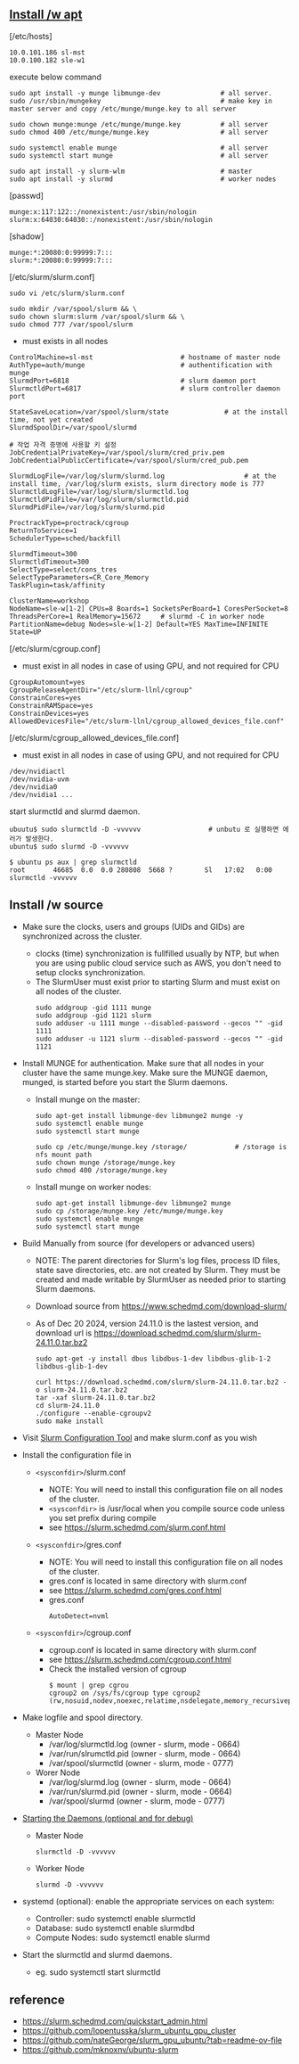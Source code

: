 ## [Install /w apt](https://bgreat.tistory.com/185) ##

[/etc/hosts]
```
10.0.101.186 sl-mst
10.0.100.182 sle-w1
```

execute below command
```
sudo apt install -y munge libmunge-dev               # all server.
sudo /usr/sbin/mungekey                              # make key in master server and copy /etc/munge/munge.key to all server

sudo chown munge:munge /etc/munge/munge.key          # all server
sudo chmod 400 /etc/munge/munge.key                  # all server

sudo systemctl enable munge                          # all server
sudo systemctl start munge                           # all server

sudo apt install -y slurm-wlm                        # master
sudo apt install -y slurmd                           # worker nodes
```

[passwd]
```
munge:x:117:122::/nonexistent:/usr/sbin/nologin               
slurm:x:64030:64030::/nonexistent:/usr/sbin/nologin
```

[shadow]
```
munge:*:20080:0:99999:7:::
slurm:*:20080:0:99999:7:::
```

[/etc/slurm/slurm.conf] 
```
sudo vi /etc/slurm/slurm.conf

sudo mkdir /var/spool/slurm && \
sudo chown slurm:slurm /var/spool/slurm && \
sudo chmod 777 /var/spool/slurm
```
* must exists in all nodes
```
ControlMachine=sl-mst                      # hostname of master node
AuthType=auth/munge                        # authentification with munge
SlurmdPort=6818                            # slurm daemon port
SlurmctldPort=6817                         # slurm controller daemon port 

StateSaveLocation=/var/spool/slurm/state              # at the install time, not yet created
SlurmdSpoolDir=/var/spool/slurmd

# 작업 자격 증명에 사용할 키 설정 
JobCredentialPrivateKey=/var/spool/slurm/cred_priv.pem 
JobCredentialPublicCertificate=/var/spool/slurm/cred_pub.pem 
                      
SlurmdLogFile=/var/log/slurm/slurmd.log                    # at the install time, /var/log/slurm exists, slurm directory mode is 777
SlurmctldLogFile=/var/log/slurm/slurmctld.log 
SlurmctldPidFile=/var/log/slurm/slurmctld.pid
SlurmdPidFile=/var/log/slurm/slurmd.pid

ProctrackType=proctrack/cgroup 
ReturnToService=1 
SchedulerType=sched/backfill 

SlurmdTimeout=300 
SlurmctldTimeout=300 
SelectType=select/cons_tres 
SelectTypeParameters=CR_Core_Memory 
TaskPlugin=task/affinity 

ClusterName=workshop
NodeName=sle-w[1-2] CPUs=8 Boards=1 SocketsPerBoard=1 CoresPerSocket=8 ThreadsPerCore=1 RealMemory=15672     # slurmd -C in worker node
PartitionName=debug Nodes=sle-w[1-2] Default=YES MaxTime=INFINITE State=UP
```

[/etc/slurm/cgroup.conf] 
* must exist in all nodes in case of using GPU, and not required for CPU
```
CgroupAutomount=yes 
CgroupReleaseAgentDir="/etc/slurm-llnl/cgroup" 
ConstrainCores=yes 
ConstrainRAMSpace=yes 
ConstrainDevices=yes 
AllowedDevicesFile="/etc/slurm-llnl/cgroup_allowed_devices_file.conf"
```

[/etc/slurm/cgroup_allowed_devices_file.conf] 
* must exist in all nodes in case of using GPU, and not required for CPU
```
/dev/nvidiactl 
/dev/nvidia-uvm 
/dev/nvidia0 
/dev/nvidia1 ...
```

start slurmctld and slurmd daemon.
```
ubuutu$ sudo slurmctld -D -vvvvvv                 # unbutu 로 실행하면 에러가 발생한다. 
ubuntu$ sudo slurmd -D -vvvvvv 
```
```
$ ubuntu ps aux | grep slurmctld
root       46685  0.0  0.0 280808  5668 ?        Sl   17:02   0:00 slurmctld -vvvvvv
```









## Install /w source ##

* Make sure the clocks, users and groups (UIDs and GIDs) are synchronized across the cluster.
    * clocks (time) synchronization is fullfilled usually by NTP, but when you are using public cloud service such as AWS, you don't need to setup clocks synchronization.
    * The SlurmUser must exist prior to starting Slurm and must exist on all nodes of the cluster.
        ```
        sudo addgroup -gid 1111 munge
        sudo addgroup -gid 1121 slurm
        sudo adduser -u 1111 munge --disabled-password --gecos "" -gid 1111
        sudo adduser -u 1121 slurm --disabled-password --gecos "" -gid 1121
        ```  

* Install MUNGE for authentication. Make sure that all nodes in your cluster have the same munge.key. Make sure the MUNGE daemon, munged, is started before you start the Slurm daemons.
    * Install munge on the master:
        ```
        sudo apt-get install libmunge-dev libmunge2 munge -y
        sudo systemctl enable munge
        sudo systemctl start munge
        
        sudo cp /etc/munge/munge.key /storage/            # /storage is nfs mount path
        sudo chown munge /storage/munge.key
        sudo chmod 400 /storage/munge.key
        ```
    * Install munge on worker nodes:
        ```
        sudo apt-get install libmunge-dev libmunge2 munge
        sudo cp /storage/munge.key /etc/munge/munge.key
        sudo systemctl enable munge
        sudo systemctl start munge
        ```
  
* Build Manually from source (for developers or advanced users)
  * NOTE: The parent directories for Slurm's log files, process ID files, state save directories, etc. are not created by Slurm. They must be created and made writable by SlurmUser as needed prior to starting Slurm daemons.
  * Download source from https://www.schedmd.com/download-slurm/
  * As of Dec 20 2024, version 24.11.0 is the lastest version, and download url is https://download.schedmd.com/slurm/slurm-24.11.0.tar.bz2  

      ```
      sudo apt-get -y install dbus libdbus-1-dev libdbus-glib-1-2 libdbus-glib-1-dev

      curl https://download.schedmd.com/slurm/slurm-24.11.0.tar.bz2 -o slurm-24.11.0.tar.bz2
      tar -xaf slurm-24.11.0.tar.bz2
      cd slurm-24.11.0
      ./configure --enable-cgroupv2
      sudo make install
      ```

* Visit [Slurm Configuration Tool](https://slurm.schedmd.com/configurator.html) and make slurm.conf as you wish

* Install the configuration file in
   * `<sysconfdir>`/slurm.conf
     * NOTE: You will need to install this configuration file on all nodes of the cluster.
     * `<sysconfdir>` is /usr/local when you compile source code unless you set prefix during compile
     * see https://slurm.schedmd.com/slurm.conf.html
       
   * `<sysconfdir>`/gres.conf
     * NOTE: You will need to install this configuration file on all nodes of the cluster.
     * gres.conf is located in same directory with slurm.conf
     * see https://slurm.schedmd.com/gres.conf.html
     * gres.conf
        ```
        AutoDetect=nvml
        ```
   * `<sysconfdir>`/cgroup.conf
      * cgroup.conf is located in same directory with slurm.conf
      * see https://slurm.schedmd.com/cgroup.conf.html
      * Check the installed version of cgroup
        ```
        $ mount | grep cgrou
        cgroup2 on /sys/fs/cgroup type cgroup2 (rw,nosuid,nodev,noexec,relatime,nsdelegate,memory_recursiveprot)
        ```
         

* Make logfile and spool directory.
    * Master Node 
      * /var/log/slurmctld.log (owner - slurm, mode - 0664)
      * /var/run/slrumctld.pid (owner - slurm, mode - 0664)
      * /var/spool/slurmctld (owner - slurm, mode - 0777)
    * Worer Node
      * /var/log/slurmd.log (owner - slurm, mode - 0664)
      * /var/run/slurmd.pid (owner - slurm, mode - 0664)
      * /var/spool/slurmd (owner - slurm, mode - 0777)

* [Starting the Daemons (optional and for debug)](https://slurm.schedmd.com/quickstart_admin.html#starting_daemons)
   * Master Node
     ```
     slurmctld -D -vvvvvv
     ```
   * Worker Node
     ```
     slurmd -D -vvvvvv
     ```
  
* systemd (optional): enable the appropriate services on each system:
  * Controller: sudo systemctl enable slurmctld
  * Database: sudo systemctl enable slurmdbd
  * Compute Nodes: sudo systemctl enable slurmd

* Start the slurmctld and slurmd daemons.
  * eg. sudo systemctl start slurmctld


 
## reference ##
* https://slurm.schedmd.com/quickstart_admin.html
* https://github.com/lopentusska/slurm_ubuntu_gpu_cluster
* https://github.com/nateGeorge/slurm_gpu_ubuntu?tab=readme-ov-file
* https://github.com/mknoxnv/ubuntu-slurm
